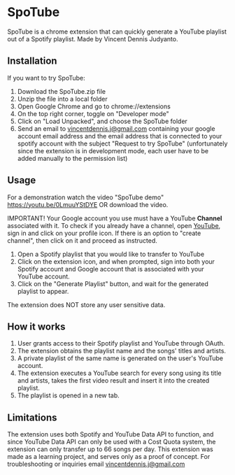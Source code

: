 # SpoTube

SpoTube is a chrome extension that can quickly generate a YouTube playlist out of a Spotify playlist. Made by Vincent Dennis Judyanto.

## Installation

If you want to try SpoTube:

1. Download the SpoTube.zip file
2. Unzip the file into a local folder
3. Open Google Chrome and go to chrome://extensions
4. On the top right corner, toggle on "Developer mode"
5. Click on "Load Unpacked", and choose the SpoTube folder
6. Send an email to vincentdennis.j@gmail.com containing your google account email address and the email address that is connected to your spotify account with the subject "Request to try SpoTube" (unfortunately since the extension is in development mode, each user have to be added manually to the permission list)

## Usage

For a demonstration watch the video "SpoTube demo" https://youtu.be/0LmuuYStDYE OR download the video.

IMPORTANT!
Your Google account you use must have a YouTube **Channel** associated with it. To check if you already have a channel, open [YouTube](https://www.youtube.com), sign in and click on your profile icon. If there is an option to "create channel", then click on it and proceed as instructed.

1. Open a Spotify playlist that you would like to transfer to YouTube
2. Click on the extension icon, and when prompted, sign into both your Spotify account and Google account that is associated with your YouTube account. 
3. Click on the "Generate Playlist" button, and wait for the generated playlist to appear.

The extension does NOT store any user sensitive data.

## How it works

1. User grants access to their Spotify playlist and YouTube through OAuth.
2. The extension obtains the playlist name and the songs' titles and artists.
3. A private playlist of the same name is generated on the user's YouTube account.
4. The extension executes a YouTube search for every song using its title and artists, takes the first video result and insert it into the created playlist.
5. The playlist is opened in a new tab.

## Limitations

The extension uses both Spotify and YouTube Data API to function, and since YouTube Data API can only be used with a Cost Quota system, the extension can only transfer up to 66 songs per day. This extension was made as a learning project, and serves only as a proof of concept. For troubleshooting or inquiries email vincentdennis.j@gmail.com
